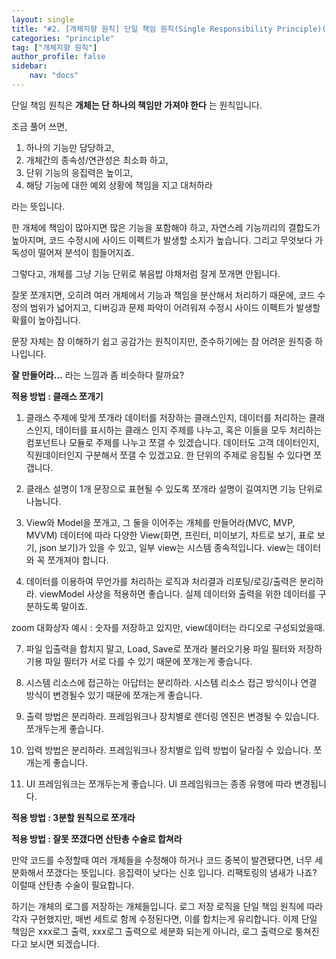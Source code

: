 ```yaml
---
layout: single
title: "#2. [개체지향 원칙] 단일 책임 원칙(Single Responsibility Principle)(작성중)"
categories: "principle"
tag: ["개체지향 원칙"]
author_profile: false
sidebar: 
    nav: "docs"
---
```


단일 책임 원칙은 **개체는 단 하나의 책임만 가져야 한다** 는 원칙입니다.

조금 풀어 쓰면,

1. 하나의 기능만 담당하고, 
2. 개체간의 종속성/연관성은 최소화 하고,
3. 단위 기능의 응집력은 높이고,
4. 해당 기능에 대한 예외 상황에 책임을 지고 대처하라

라는 뜻입니다.

한 개체에 책임이 많아지면 많은 기능을 포함해야 하고, 자연스레 기능끼리의 결합도가 높아지며, 코드 수정시에 사이드 이펙트가 발생할 소지가 높습니다. 그리고 무엇보다 가독성이 떨어져 분석이 힘들어지죠.

그렇다고, 개체를 그냥 기능 단위로 볶음밥 야채처럼 잘게 쪼개면 안됩니다.

잘못 쪼개지면, 오히려 여러 개체에서 기능과 책임을 분산해서 처리하기 때문에, 코드 수정의 범위가 넓어지고, 디버깅과 문제 파악이 어려워져 수정시 사이드 이펙트가 발생할 확률이 높아집니다.

문장 자체는 참 이해하기 쉽고 공감가는 원칙이지만, 준수하기에는 참 어려운 원칙중 하나입니다.

**잘 만들어라...** 라는 느낌과 좀 비슷하다 랄까요?

**적용 방법 : 클래스 쪼개기**

1. 클래스 주제에 맞게 쪼개라
데이터를 저장하는 클래스인지, 데이터를 처리하는 클래스인지, 데이터를 표시하는 클래스 인지 주제를 나누고, 혹은 이들을 모두 처리하는 컴포넌트나 모듈로 주제를 나누고 쪼갤 수 있겠습니다. 데이터도 고객 데이터인지, 직원데이터인지 구분해서 쪼갤 수 있겠고요. 한 단위의 주제로 응집될 수 있다면 쪼갭니다.
3. 클래스 설명이 1개 문장으로 표현될 수 있도록 쪼개라
설명이 길여지면 기능 단위로 나눕니다.
5. View와 Model을 쪼개고, 그 둘을 이어주는 개체를 만들어라(MVC, MVP, MVVM)
데이터에 따라 다양한 View(화면, 프린터, 미이보기, 차트로 보기, 표로 보기, json 보기)가 있을 수 있고, 일부 view는 시스템 종속적입니다. view는 데이터와 꼭 쪼개져야 합니다.

5. 데이터를 이용하여 무언가를 처리하는 로직과 처리결과 리포팅/로깅/출력은 분리하라.
viewModel 사상을 적용하면 좋습니다. 실제 데이터와 출력을 위한 데이터를 구분하도록 말이죠.

zoom 대화상자 예시 : 숫자를 저장하고 있지만, view데이터는 라디오로 구성되었을때.


7. 파일 입출력을 합치지 말고, Load, Save로 쪼개라 
불러오기용 파일 필터와 저장하기용 파일 필터가 서로 다를 수 있기 때문에 쪼개는게 좋습니다.
7. 시스템 리소스에 접근하는 아답터는 분리하라.
시스템 리소스 접근 방식이나 연결 방식이 변경될수 있기 때문에 쪼개는게 좋습니다.
9. 출력 방법은 분리하라.
프레임워크나 장치별로 렌더링 엔진은 변경될 수 있습니다. 쪼개두는게 좋습니다.
11. 입력 방법은 분리하라.
프레임워크나 장치별로 입력 방법이 달라질 수 있습니다. 쪼개는게 좋습니다.

12. UI 프레임워크는 쪼개두는게 좋습니다.
UI 프레임워크는 종종 유행에 따라 변경됩니다.

**적용 방법 : 3분할 원칙으로 쪼개라**

**적용 방법 : 잘못 쪼갰다면 산탄총 수술로 합쳐라**

만약 코드를 수정할때 여러 개체들을 수정해야 하거나 코드 중복이 발견됐다면, 너무 세분화해서 쪼갰다는 뜻입니다. 응집력이 낮다는 신호 입니다. 리팩토링의 냄새가 나죠? 이럴때 산탄총 수술이 필요합니다.

하기는 개체의 로그를 저장하는 개체들입니다. 로그 저장 로직을 단일 책임 원칙에 따라 각자 구현했지만, 매번 세트로 함께 수정된다면, 이를 합치는게 유리합니다. 이제 단일 책임은 xxx로그 출력, xxx로그 출력으로 세분화 되는게 아니라, 로그 출력으로 퉁쳐진다고 보시면 되겠습니다.


